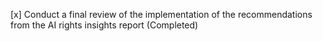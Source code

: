 [x] Conduct a final review of the implementation of the recommendations from the AI rights insights report (Completed)